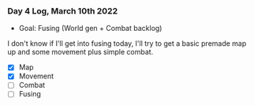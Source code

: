 ### Day 4 Log, March 10th 2022

- Goal: Fusing (World gen + Combat backlog)

I don't know if I'll get into fusing today, I'll try to get a basic premade map up and some movement plus simple combat.

- [x] Map
- [x] Movement
- [ ] Combat
- [ ] Fusing